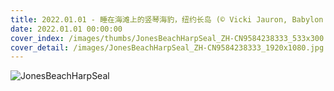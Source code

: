```yaml
---
title: 2022.01.01 - 睡在海滩上的竖琴海豹，纽约长岛 (© Vicki Jauron, Babylon and Beyond Photography/Getty Images)
date: 2022.01.01 00:00:00
cover_index: /images/thumbs/JonesBeachHarpSeal_ZH-CN9584238333_533x300.jpg
cover_detail: /images/JonesBeachHarpSeal_ZH-CN9584238333_1920x1080.jpg
---
```


![JonesBeachHarpSeal](/images/JonesBeachHarpSeal_ZH-CN9584238333_1920x1080.jpg)
